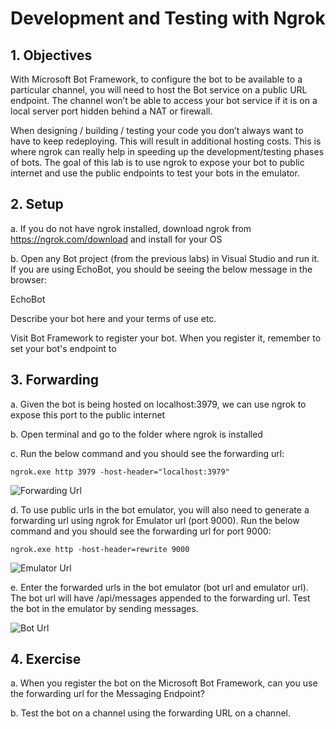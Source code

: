 # Development and Testing with Ngrok
 
## 1.	Objectives
 
With Microsoft Bot Framework, to configure the bot to be available to a particular channel, you will need to host the Bot service on a public URL endpoint. The channel won’t be able to access your bot service if it is on a local server port hidden behind a NAT or firewall.
  
When designing / building / testing your code you don’t always want to have to keep redeploying. This will result in additional hosting costs. This is where ngrok can really help in speeding up the development/testing phases of bots. The goal of this lab is to use ngrok to expose your bot to public internet and use the public endpoints to test your bots in the emulator.
  
## 2.	Setup
  
 a.	  If you do not have ngrok installed, download ngrok from https://ngrok.com/download and install for your OS

 b.	  Open any Bot project (from the previous labs) in Visual Studio and run it. If you are using EchoBot, you should be seeing the below message in the browser:

EchoBot

Describe your bot here and your terms of use etc.

Visit Bot Framework to register your bot. When you register it, remember to set your bot's endpoint to

## 3.	Forwarding

 a.	 Given the bot is being hosted on localhost:3979, we can use ngrok to expose this port to the public internet

 b.	 Open terminal and go to the folder where ngrok is installed
 
 c.	 Run the below command and you should see the forwarding url:

````ngrok.exe http 3979 -host-header="localhost:3979"````

![Forwarding Url](https://github.com/SRIVIDYAMEDURI/Deep-Learning/blob/master/images/ForwardingURL4.png)

 d.	 To use public urls in the bot emulator, you will also need to generate a forwarding url using ngrok for Emulator url (port 9000). Run the below command and you should see the forwarding url for port 9000:

````ngrok.exe http -host-header=rewrite 9000````

![Emulator Url](https://github.com/SRIVIDYAMEDURI/Deep-Learning/blob/master/images/EmulatorURL4.png)

 e.	 Enter the forwarded urls in the bot emulator (bot url and emulator url). The bot url will have /api/messages appended to the forwarding url. Test the bot in the emulator by sending messages.

![Bot Url](https://github.com/SRIVIDYAMEDURI/Deep-Learning/blob/master/images/BotUrl4.png)

## 4.	Exercise

 a.	 When you register the bot on the Microsoft Bot Framework, can you use the forwarding url for the Messaging Endpoint?
 
 b.	 Test the bot on a channel using the forwarding URL on a channel.
